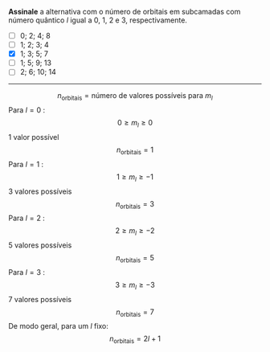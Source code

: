 **Assinale** a alternativa com o número de orbitais em subcamadas com número quântico $l$ igual a $0$, $1$, $2$ e $3$, respectivamente.

- [ ] $0$; $2$; $4$; $8$
- [ ] $1$; $2$; $3$; $4$
- [x] $1$; $3$; $5$; $7$
- [ ] $1$; $5$; $9$; $13$
- [ ] $2$; $6$; $10$; $14$

---

$$n_{\text{orbitais}}=\text{número de valores possíveis para }m_{l}$$
Para $l=0$ :
$$0\geq m_{l}\geq 0$$ 
1 valor possível 
$$n_{\text{orbitais}}=1$$
Para $l=1$ :
$$1\geq m_{l}\geq -1$$
3 valores possíveis
$$n_{\text{orbitais}}=3$$
Para $l=2$ :
$$2\geq m_{l}\geq -2$$
5 valores possíveis
$$n_{\text{orbitais}}=5$$
Para $l=3$ :
$$3\geq m_{l}\geq -3$$
7 valores possíveis
$$n_{\text{orbitais}}=7$$
De modo geral, para um $l$ fixo:
$$n_{\text{orbitais}}=2l+1$$

